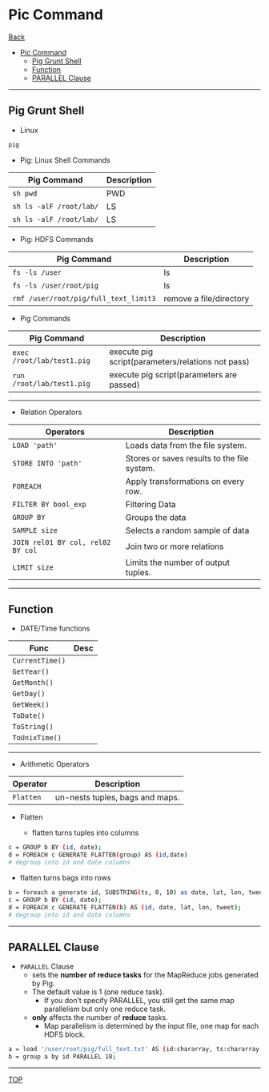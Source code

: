 # Pic Command

[Back](../index.md)

- [Pic Command](#pic-command)
  - [Pig Grunt Shell](#pig-grunt-shell)
  - [Function](#function)
  - [PARALLEL Clause](#parallel-clause)

---

## Pig Grunt Shell

- Linux

```sh
pig
```

- Pig: Linux Shell Commands

| Pig Command             | Description |
| ----------------------- | ----------- |
| `sh pwd`                | PWD         |
| `sh ls -alF /root/lab/` | LS          |
| `sh ls -alF /root/lab/` | LS          |

- Pig: HDFS Commands

| Pig Command                           | Description             |
| ------------------------------------- | ----------------------- |
| `fs -ls /user`                        | ls                      |
| `fs -ls /user/root/pig`               | ls                      |
| `rmf /user/root/pig/full_text_limit3` | remove a file/directory |

- Pig Commands

| Pig Command                | Description                                       |
| -------------------------- | ------------------------------------------------- |
| `exec /root/lab/test1.pig` | execute pig script(parameters/relations not pass) |
| `run /root/lab/test1.pig`  | execute pig script(parameters are passed)         |

---

- Relation Operators

| Operators                         | Description                                 |
| --------------------------------- | ------------------------------------------- |
| `LOAD 'path'`                     | Loads data from the file system.            |
| `STORE INTO 'path'`               | Stores or saves results to the file system. |
| `FOREACH`                         | Apply transformations on every row.         |
| `FILTER BY bool_exp`              | Filtering Data                              |
| `GROUP BY`                        | Groups the data                             |
| `SAMPLE size`                     | Selects a random sample of data             |
| `JOIN rel01 BY col, rel02 BY col` | Join two or more relations                  |
| `LIMIT size`                      | Limits the number of output tuples.         |

---

## Function

- DATE/Time functions

| Func            | Desc |
| --------------- | ---- |
| `CurrentTime()` |      |
| `GetYear()`     |      |
| `GetMonth()`    |      |
| `GetDay()`      |      |
| `GetWeek()`     |      |
| `ToDate()`      |      |
| `ToString()`    |      |
| `ToUnixTime()`  |      |

---

- Arithmetic Operators

| Operator  | Description                     |
| --------- | ------------------------------- |
| `Flatten` | un-nests tuples, bags and maps. |

- Flatten

  - flatten turns tuples into columns

```sh
c = GROUP b BY (id, date);
d = FOREACH c GENERATE FLATTEN(group) AS (id,date)
# degroup into id and date columns
```

- flatten turns bags into rows

```sh
b = foreach a generate id, SUBSTRING(ts, 0, 10) as date, lat, lon, tweet;
c = GROUP b BY (id, date);
d = FOREACH c GENERATE FLATTEN(b) AS (id, date, lat, lon, tweet);
# degroup into id and date columns
```

---

## PARALLEL Clause

- `PARALLEL` Clause
  - sets the **number of reduce tasks** for the MapReduce jobs generated by Pig.
  - The default value is 1 (one reduce task).
    - If you don’t specify PARALLEL, you still get the same map parallelism but only one reduce task.
  - **only** affects the number of **reduce** tasks.
    - Map parallelism is determined by the input file, one map for each HDFS block.

```sh
a = load '/user/root/pig/full_text.txt' AS (id:chararray, ts:chararray, location:chararray, lat:float, lon:float, tweet:chararray);
b = group a by id PARALLEL 18;
```

---

[TOP](#pic-command)
